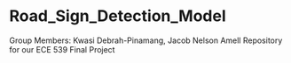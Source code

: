 # Road_Sign_Detection_Model

Group Members: Kwasi Debrah-Pinamang, Jacob Nelson Amell
Repository for our ECE 539 Final Project
